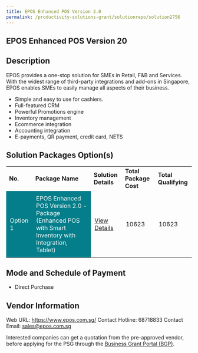 ```yaml
---
title: EPOS Enhanced POS Version 2.0
permalink: /productivity-solutions-grant/solutionrepo/solution2756
---
```


## EPOS Enhanced POS Version 20

## Description

EPOS provides a one-stop solution for SMEs in Retail, F&B and Services. With the widest range of third-party integrations and add-ons in Singapore, EPOS enables SMEs to easily manage all aspects of their business. 
- Simple and easy to use for cashiers. 
- Full-featured CRM
- Powerful Promotions engine
- Inventory management
- Ecommerce integration 
- Accounting integration 
- E-payments, QR payment, credit card, NETS

## Solution Packages Option(s)

<table>
<tr>
<td><b>No.</b></td>
<td><b>Package Name</b></td>
<td><b>Solution Details</b></td>
<td><b>Total Package Cost</b></td>
<td><b>Total Qualifying</b></td>
</tr>
<tr>
<td style='padding: 10px; background-color: #037E8A; color: #FFFFFF;'>Option 1</td>
<td style='padding: 10px; background-color: #037E8A; color: #FFFFFF;'>EPOS Enhanced POS Version 2.0 - Package (Enhanced POS with Smart Inventory with Integration, Tablet)</td>
<td style='padding: 10px;'><a href='https://www.gobusiness.gov.sg/images/psg/EPOS_Enhanced_POS_20210372_Desensitised_Annex_3_Part_78.pdf' target='_blank'>View Details</a></td>
<td style='padding: 10px;'>10623</td>
<td style='padding: 10px;'>10623</td>
</tr>
</table>

## Mode and Schedule of Payment

 - Direct Purchase

## Vendor Information

 Web URL: https://www.epos.com.sg/ 
Contact Hotline: 68718833 
Contact Email: sales@epos.com.sg 


Interested companies can get a quotation from the pre-approved vendor, before applying for the PSG through the <a href='https://www.businessgrants.gov.sg/'>Business Grant Portal (BGP)</a>.

<script src="/jquery/resize-tables.js"></script>
